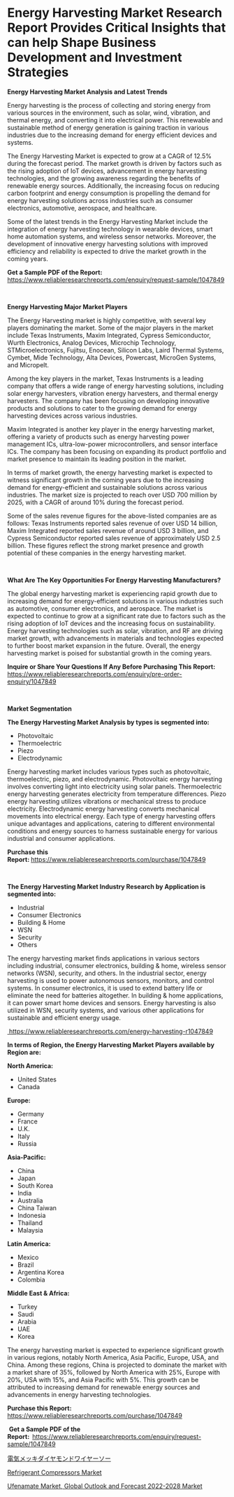 <p><h1>Energy Harvesting Market Research Report Provides Critical Insights that can help Shape Business Development and Investment Strategies</h1></p><p><strong>Energy Harvesting Market Analysis and Latest Trends</strong></p>
<p><p>Energy harvesting is the process of collecting and storing energy from various sources in the environment, such as solar, wind, vibration, and thermal energy, and converting it into electrical power. This renewable and sustainable method of energy generation is gaining traction in various industries due to the increasing demand for energy efficient devices and systems.</p><p>The Energy Harvesting Market is expected to grow at a CAGR of 12.5% during the forecast period. The market growth is driven by factors such as the rising adoption of IoT devices, advancement in energy harvesting technologies, and the growing awareness regarding the benefits of renewable energy sources. Additionally, the increasing focus on reducing carbon footprint and energy consumption is propelling the demand for energy harvesting solutions across industries such as consumer electronics, automotive, aerospace, and healthcare.</p><p>Some of the latest trends in the Energy Harvesting Market include the integration of energy harvesting technology in wearable devices, smart home automation systems, and wireless sensor networks. Moreover, the development of innovative energy harvesting solutions with improved efficiency and reliability is expected to drive the market growth in the coming years.</p></p>
<p><strong>Get a Sample PDF of the Report:&nbsp;</strong> <a href="https://www.reliableresearchreports.com/enquiry/request-sample/1047849">https://www.reliableresearchreports.com/enquiry/request-sample/1047849</a></p>
<p>&nbsp;</p>
<p><strong>Energy Harvesting Major Market Players</strong></p>
<p><p>The Energy Harvesting market is highly competitive, with several key players dominating the market. Some of the major players in the market include Texas Instruments, Maxim Integrated, Cypress Semiconductor, Wurth Electronics, Analog Devices, Microchip Technology, STMicroelectronics, Fujitsu, Enocean, Silicon Labs, Laird Thermal Systems, Cymbet, Mide Technology, Alta Devices, Powercast, MicroGen Systems, and Micropelt.</p><p>Among the key players in the market, Texas Instruments is a leading company that offers a wide range of energy harvesting solutions, including solar energy harvesters, vibration energy harvesters, and thermal energy harvesters. The company has been focusing on developing innovative products and solutions to cater to the growing demand for energy harvesting devices across various industries.</p><p>Maxim Integrated is another key player in the energy harvesting market, offering a variety of products such as energy harvesting power management ICs, ultra-low-power microcontrollers, and sensor interface ICs. The company has been focusing on expanding its product portfolio and market presence to maintain its leading position in the market.</p><p>In terms of market growth, the energy harvesting market is expected to witness significant growth in the coming years due to the increasing demand for energy-efficient and sustainable solutions across various industries. The market size is projected to reach over USD 700 million by 2025, with a CAGR of around 10% during the forecast period.</p><p>Some of the sales revenue figures for the above-listed companies are as follows: Texas Instruments reported sales revenue of over USD 14 billion, Maxim Integrated reported sales revenue of around USD 3 billion, and Cypress Semiconductor reported sales revenue of approximately USD 2.5 billion. These figures reflect the strong market presence and growth potential of these companies in the energy harvesting market.</p></p>
<p>&nbsp;</p>
<p><strong>What Are The Key Opportunities For Energy Harvesting Manufacturers?</strong></p>
<p><p>The global energy harvesting market is experiencing rapid growth due to increasing demand for energy-efficient solutions in various industries such as automotive, consumer electronics, and aerospace. The market is expected to continue to grow at a significant rate due to factors such as the rising adoption of IoT devices and the increasing focus on sustainability. Energy harvesting technologies such as solar, vibration, and RF are driving market growth, with advancements in materials and technologies expected to further boost market expansion in the future. Overall, the energy harvesting market is poised for substantial growth in the coming years.</p></p>
<p><strong>Inquire or Share Your Questions If Any Before Purchasing This Report:</strong> <a href="https://www.reliableresearchreports.com/enquiry/pre-order-enquiry/1047849">https://www.reliableresearchreports.com/enquiry/pre-order-enquiry/1047849</a></p>
<p>&nbsp;</p>
<p><strong>Market Segmentation</strong></p>
<p><strong>The Energy Harvesting Market Analysis by types is segmented into:</strong></p>
<p><ul><li>Photovoltaic</li><li>Thermoelectric</li><li>Piezo</li><li>Electrodynamic</li></ul></p>
<p><p>Energy harvesting market includes various types such as photovoltaic, thermoelectric, piezo, and electrodynamic. Photovoltaic energy harvesting involves converting light into electricity using solar panels. Thermoelectric energy harvesting generates electricity from temperature differences. Piezo energy harvesting utilizes vibrations or mechanical stress to produce electricity. Electrodynamic energy harvesting converts mechanical movements into electrical energy. Each type of energy harvesting offers unique advantages and applications, catering to different environmental conditions and energy sources to harness sustainable energy for various industrial and consumer applications.</p></p>
<p><strong>Purchase this Report:&nbsp;</strong><a href="https://www.reliableresearchreports.com/purchase/1047849">https://www.reliableresearchreports.com/purchase/1047849</a></p>
<p>&nbsp;</p>
<p><strong>The Energy Harvesting Market Industry Research by Application is segmented into:</strong></p>
<p><ul><li>Industrial</li><li>Consumer Electronics</li><li>Building & Home</li><li>WSN</li><li>Security</li><li>Others</li></ul></p>
<p><p>The energy harvesting market finds applications in various sectors including industrial, consumer electronics, building & home, wireless sensor networks (WSN), security, and others. In the industrial sector, energy harvesting is used to power autonomous sensors, monitors, and control systems. In consumer electronics, it is used to extend battery life or eliminate the need for batteries altogether. In building & home applications, it can power smart home devices and sensors. Energy harvesting is also utilized in WSN, security systems, and various other applications for sustainable and efficient energy usage.</p></p>
<p><a href="https://www.reliableresearchreports.com/energy-harvesting-r1047849">&nbsp;https://www.reliableresearchreports.com/energy-harvesting-r1047849</a></p>
<p><strong>In terms of Region, the Energy Harvesting Market Players available by Region are:</strong></p>
<p>
    <p> <strong> North America: </strong>
        <ul>
            <li>United States</li>
            <li>Canada</li>
        </ul>
        </p> 
    <p> <strong> Europe: </strong>
        <ul>
            <li>Germany</li>
            <li>France</li>
            <li>U.K.</li>
            <li>Italy</li>
            <li>Russia</li>
        </ul>
        </p> 
    <p> <strong> Asia-Pacific: </strong>
        <ul>
            <li>China</li>
            <li>Japan</li>
            <li>South Korea</li>
            <li>India</li>
            <li>Australia</li>
            <li>China Taiwan</li>
            <li>Indonesia</li>
            <li>Thailand</li>
            <li>Malaysia</li>
        </ul>
        </p> 
    <p> <strong> Latin America: </strong>
        <ul>
            <li>Mexico</li>
            <li>Brazil</li>
            <li>Argentina Korea</li>
            <li>Colombia</li>
        </ul>
        </p> 
    <p> <strong> Middle East & Africa: </strong>
        <ul>
            <li>Turkey</li>
            <li>Saudi</li>
            <li>Arabia</li>
            <li>UAE</li>
            <li>Korea</li>
        </ul>
    </p>
    </p>
<p><p>The energy harvesting market is expected to experience significant growth in various regions, notably North America, Asia Pacific, Europe, USA, and China. Among these regions, China is projected to dominate the market with a market share of 35%, followed by North America with 25%, Europe with 20%, USA with 15%, and Asia Pacific with 5%. This growth can be attributed to increasing demand for renewable energy sources and advancements in energy harvesting technologies.</p></p>
<p><strong>Purchase this Report: </strong><a href="https://www.reliableresearchreports.com/purchase/1047849">https://www.reliableresearchreports.com/purchase/1047849</a></p>
<p>&nbsp;<strong>Get a Sample PDF of the Report:&nbsp;&nbsp;</strong><a href="https://www.reliableresearchreports.com/enquiry/request-sample/1047849">https://www.reliableresearchreports.com/enquiry/request-sample/1047849</a></p>
<p><strong></strong></p>
<p><p><a href="https://github.com/DemarcusKuhlman/Market-Research-Report-List-1/blob/main/59636516812.md">電気メッキダイヤモンドワイヤーソー</a></p><p><a href="https://www.linkedin.com/pulse/refrigerant-compressors-market-centers-aspects-growth-o3ucc">Refrigerant Compressors Market</a></p><p><a href="https://www.linkedin.com/pulse/ufenamate-market-global-outlook-forecast-2022-2028-research-zotec">Ufenamate Market, Global Outlook and Forecast 2022-2028 Market</a></p></p>